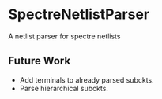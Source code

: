# SpectreNetlistParser
A netlist parser for spectre netlists
## Future Work
- Add terminals to already parsed subckts.
- Parse hierarchical subckts.
